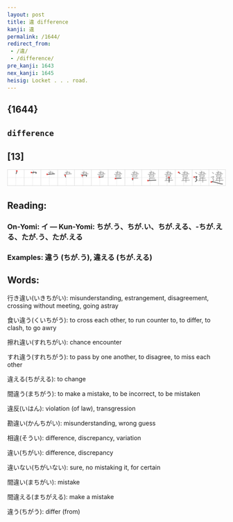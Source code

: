 ```yaml
---
layout: post
title: 違 difference
kanji: 違
permalink: /1644/
redirect_from:
 - /違/
 - /difference/
pre_kanji: 1643
nex_kanji: 1645
heisig: Locket . . . road.
---
```


## {1644}

## `difference`

## [13]

<div class="stroke"><img src="../images/E98195.png" /></div>

## Reading:

### On-Yomi: イ &mdash; Kun-Yomi: ちが.う、ちが.い、ちが.える、-ちが.える、たが.う、たが.える

### Examples: 違う (ちが.う), 違える (ちが.える)

## Words:

行き違い(いきちがい): misunderstanding, estrangement, disagreement, crossing without meeting, going astray

食い違う(くいちがう): to cross each other, to run counter to, to differ, to clash, to go awry

擦れ違い(すれちがい): chance encounter

すれ違う(すれちがう): to pass by one another, to disagree, to miss each other

違える(ちがえる): to change

間違う(まちがう): to make a mistake, to be incorrect, to be mistaken

違反(いはん): violation (of law), transgression

勘違い(かんちがい): misunderstanding, wrong guess

相違(そうい): difference, discrepancy, variation

違い(ちがい): difference, discrepancy

違いない(ちがいない): sure, no mistaking it, for certain

間違い(まちがい): mistake

間違える(まちがえる): make a mistake

違う(ちがう): differ (from)
